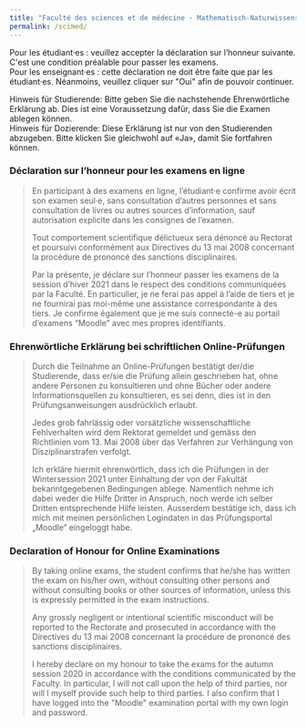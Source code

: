 ```yaml
---
title: "Faculté des sciences et de médecine - Mathematisch-Naturwissenschaftliche und Medizinische Fakultät"
permalink: /scimed/
---
```


Pour les étudiant·es : veuillez accepter la déclaration sur l’honneur suivante. C'est une condition préalable pour passer les examens.  
Pour les enseignant·es : cette déclaration ne doit être faite que par les étudiant·es. Néanmoins, veuillez cliquer sur "Oui" afin de pouvoir continuer.  
  
Hinweis für Studierende: Bitte geben Sie die nachstehende Ehrenwörtliche Erklärung ab. Dies ist eine Voraussetzung dafür, dass Sie die Examen ablegen können.  
Hinweis für Dozierende: Diese Erklärung ist nur von den Studierenden abzugeben. Bitte klicken Sie gleichwohl auf «Ja», damit Sie fortfahren können.

### Déclaration sur l’honneur pour les examens en ligne
> En participant à des examens en ligne, l’étudiant·e confirme avoir écrit son examen seul·e, sans consultation d’autres personnes et sans consultation de livres ou autres sources d’information, sauf autorisation explicite dans les consignes de l’examen.
>  
> Tout comportement scientifique délictueux sera dénoncé au Rectorat et poursuivi conformément aux Directives du 13 mai 2008 concernant la procédure de prononcé des sanctions disciplinaires.
>
> Par la présente, je déclare sur l’honneur passer les examens de la session d’hiver 2021 dans le respect des conditions communiquées par la Faculté. En particulier, je ne ferai pas appel à l’aide de tiers et je ne fournirai pas moi-même une assistance correspondante à des tiers. Je confirme également que je me suis connecté-e au portail d’examens “Moodle” avec mes propres identifiants.
  

### Ehrenwörtliche Erklärung bei schriftlichen Online-Prüfungen
> Durch die Teilnahme an Online-Prüfungen bestätigt der/die Studierende, dass er/sie die Prüfung allein geschrieben hat, ohne andere Personen zu konsultieren und ohne Bücher oder andere Informationsquellen zu konsultieren, es sei denn, dies ist in den Prüfungsanweisungen ausdrücklich erlaubt.
>  
> Jedes grob fahrlässig oder vorsätzliche wissenschaftliche Fehlverhalten wird dem Rektorat gemeldet und gemäss den Richtlinien vom 13. Mai 2008 über das Verfahren zur Verhängung von Disziplinarstrafen verfolgt.
>
> Ich erkläre hiermit ehrenwörtlich, dass ich die Prüfungen in der Wintersession 2021 unter Einhaltung der von der Fakultät bekanntgegebenen Bedingungen ablege. Namentlich nehme ich dabei weder die Hilfe Dritter in Anspruch, noch werde ich selber Dritten entsprechende Hilfe leisten. Ausserdem bestätige ich, dass ich mich mit meinen persönlichen Logindaten in das Prüfungsportal „Moodle“ eingeloggt habe.
 

### Declaration of Honour for Online Examinations
> By taking online exams, the student confirms that he/she has written the exam on his/her own, without consulting other persons and without consulting books or other sources of information, unless this is expressly permitted in the exam instructions.
>  
> Any grossly negligent or intentional scientific misconduct will be reported to the Rectorate and prosecuted in accordance with the Directives du 13 mai 2008 concernant la procédure de prononcé des sanctions disciplinaires.
>
> I hereby declare on my honour to take the exams for the autumn session 2020 in accordance with the conditions communicated by the Faculty. In particular, I will not call upon the help of third parties, nor will I myself provide such help to third parties. I also confirm that I have logged into the "Moodle" examination portal with my own login and password.
